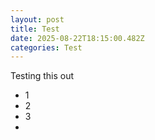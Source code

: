 ```yaml
---
layout: post
title: Test
date: 2025-08-22T18:15:00.482Z
categories: Test
---
```


Testing this out

* 1
* 2
* 3
*
